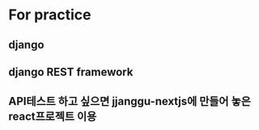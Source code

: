 # For practice
## django
## django REST framework
## API테스트 하고 싶으면 jjanggu-nextjs에 만들어 놓은 react프로젝트 이용 

